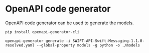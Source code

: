 # OpenAPI code generator

OpenAPI code generator can be used to generate the models.

```shell script
pip install openapi-generator-cli

openapi-generator generate -i SWIFT-API-Swift-Messaging-1.1.0-resolved.yaml --global-property models -g python -o ./models
```